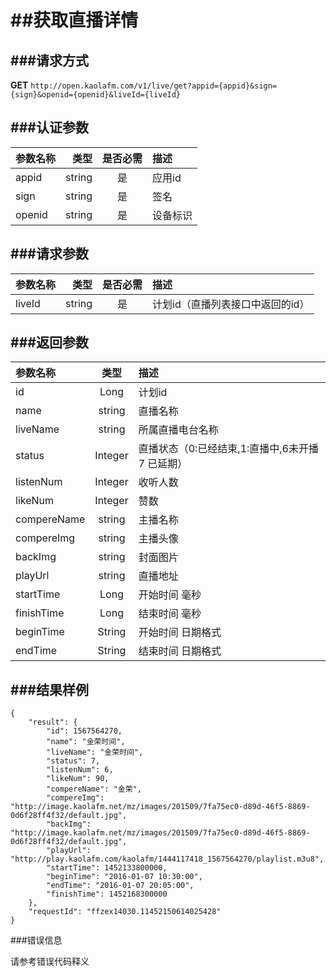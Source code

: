 ##获取直播详情
===
###请求方式
---

**GET** `http://open.kaolafm.com/v1/live/get?appid={appid}&sign={sign}&openid={openid}&liveId={liveId}`

###认证参数
---
| 参数名称 | 类型    | 是否必需 |描述
|:------- |-------:|:------:|:----|
| appid   | string |   是   |应用id
| sign    | string |   是   |签名
| openid  | string |   是   |设备标识


###请求参数
---

| 参数名称 | 类型    | 是否必需 |描述
|:------- |-------:|:------:|:----|
| liveId   | string |   是   |计划id（直播列表接口中返回的id）



###返回参数
---

| 参数名称 | 类型    | 描述 
|:------- |:-------:|:------|
|id	|Long	|计划id |
|name	|string	|直播名称|
|liveName |string|	所属直播电台名称|
|status	|Integer|	直播状态（0:已经结束,1:直播中,6未开播 7 已延期）|
|listenNum| Integer|	收听人数|
|likeNum|Integer|	赞数|
|compereName|	string|	主播名称|
|compereImg|	string|	主播头像|
|backImg|	string|	封面图片|
|playUrl|	string|	直播地址|
|startTime|	Long  |开始时间 毫秒|	
|finishTime|	Long |结束时间 毫秒|
|beginTime|	String|  开始时间 日期格式|
|endTime|	String|	结束时间 日期格式|





###结果样例
---
```
{
	"result": {
		"id": 1567564270,
		"name": "金荣时间",
		"liveName": "金荣时间",
		"status": 7,
		"listenNum": 6,
		"likeNum": 90,
		"compereName": "金荣",
		"compereImg": "http://image.kaolafm.net/mz/images/201509/7fa75ec0-d89d-46f5-8869-0d6f28ff4f32/default.jpg",
		"backImg": "http://image.kaolafm.net/mz/images/201509/7fa75ec0-d89d-46f5-8869-0d6f28ff4f32/default.jpg",
		"playUrl": "http://play.kaolafm.com/kaolafm/1444117418_1567564270/playlist.m3u8",
		"startTime": 1452133800000,
		"beginTime": "2016-01-07 10:30:00",
		"endTime": "2016-01-07 20:05:00",
		"finishTime": 1452168300000
	},
	"requestId": "ffzex14030.11452150614025428"
}
```
###错误信息

请参考错误代码释义
